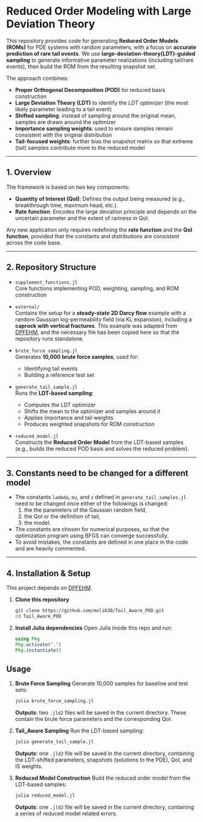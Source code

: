 # Reduced Order Modeling with Large Deviation Theory

This repository provides code for generating **Reduced Order Models (ROMs)** for PDE systems with random parameters, with a focus on **accurate prediction of rare tail events**. We use **large-deviation-theory(LDT)-guided sampling** to generate informative parameter realizations (including tail/rare events), then build the ROM from the resulting snapshot set. 

The approach combines:
- **Proper Orthogonal Decomposition (POD)** for reduced basis construction  
- **Large Deviation Theory (LDT)** to identify the *LDT optimizer* (the most likely parameter leading to a tail event)  
- **Shifted sampling**: instead of sampling around the original mean, samples are drawn around the optimizer  
- **Importance sampling weights**: used to ensure samples remain consistent with the original distribution  
- **Tail-focused weights**: further bias the snapshot matrix so that extreme (tail) samples contribute more to the reduced model  

---

## 1. Overview

The framework is based on two key components:

- **Quantity of Interest (QoI)**: Defines the output being measured (e.g., breakthrough time, maximum head, etc.). 
- **Rate function**: Encodes the large deviation principle and depends on the uncertain parameter and the extent of rariness in QoI.  
 
Any new application only requires redefining the **rate function** and the **QoI function**, provided that the constants and distributions are consistent across the code base.

---


## 2. Repository Structure

- `supplement_functions.jl`  
  Core functions implementing POD, weighting, sampling, and ROM construction  

- `external/`  
  Contains the setup for a **steady-state 2D Darcy flow** example with a random Gaussian log-permeability field (via KL expansion), including a **caprock with vertical fractures**.
  This example was adapted from [DPFEHM](https://github.com/OrchardLANL/DPFEHM.jl), and the necessary file has been copied here so that the repository runs standalone.  


- `brute_force_sampling.jl`  
  Generates **10,000 brute force samples**, used for:  
  - Identifying tail events  
  - Building a reference test set  

- `generate_tail_sample.jl`  
  Runs the **LDT-based sampling**:  
  - Computes the LDT optimizer  
  - Shifts the mean to the optimizer and samples around it  
  - Applies importance and tail weights  
  - Produces weighted snapshots for ROM construction  

- `reduced_model.jl`  
  Constructs the **Reduced Order Model** from the LDT-based samples (e.g., builds the reduced POD basis and solves the reduced problem).  

---


## 3. Constants need to be changed for a different model
- The constants `lambda`, `mu`, and `z` defined in `generate_tail_samples.jl` need to be changed once either of the followings is changed:
   1) the the parameters of the Gaussian random field,
   2) the QoI or the definition of tail,
   3) the model.
- The constants are chosen for numerical purposes, so that the optimization program using BFGS can converge successfully.
- To avoid mistakes, the constants are defined in one place in the code and are heavily commented.

--- 


## 4. Installation & Setup

This project depends on [DPFEHM](https://github.com/lanl/DPFEHM).  

1. **Clone this repository**  
   ```bash
   git clone https://github.com/mxli630/Tail_Aware_POD.git
   cd Tail_Aware_POD


2. **Install Julia dependencies**
   Open Julia inside this repo and run:
   ```julia
   using Pkg
   Pkg.activate(".")
   Pkg.instantiate()

## Usage
1. **Brute Force Sampling**
   Generate 10,000 samples for baseline and test sets:
   ```bash
   julia brute_force_sampling.jl
   ```
   **Outputs**: two ``.jld2`` files will be saved in the current directory. These contain the brute force parameters and the corresponding QoI.

2. **Tail_Aware Sampling**
   Run the LDT-based sampling:
   ```bash
   julia generate_tail_sample.jl
   ```
   **Outputs**: one ``.jld2`` file will be saved in the current directory, containing the LDT-shifted parameters, snapshots (solutions to the PDE), QoI, and IS weights.

3. **Reduced Model Construction**
   Build the reduced order model from the LDT-based samples:
   ```bash
   julia reduced_model.jl
   ```
   **Outputs**: one ``.jld2`` file will be saved in the current directory, containing a series of reduced model related errors.

   

